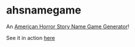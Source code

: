 # ahsnamegame

An [American Horror Story Name Game Generator](https://www.youtube.com/watch?v=MFf4TYGpFj0)!

See it in action [here](http://van-der-noord.nl/namegame)
